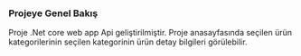  ### Projeye Genel Bakış 
Proje .Net core web app Api geliştirilmiştir. Proje anasayfasında seçilen ürün kategorilerinin seçilen kategorinin ürün detay bilgileri görülebilir.
